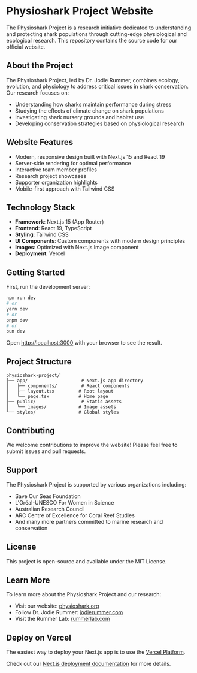 # Physioshark Project Website

The Physioshark Project is a research initiative dedicated to understanding and protecting shark populations through cutting-edge physiological and ecological research. This repository contains the source code for our official website.

## About the Project

The Physioshark Project, led by Dr. Jodie Rummer, combines ecology, evolution, and physiology to address critical issues in shark conservation. Our research focuses on:

- Understanding how sharks maintain performance during stress
- Studying the effects of climate change on shark populations
- Investigating shark nursery grounds and habitat use
- Developing conservation strategies based on physiological research

## Website Features

- Modern, responsive design built with Next.js 15 and React 19
- Server-side rendering for optimal performance
- Interactive team member profiles
- Research project showcases
- Supporter organization highlights
- Mobile-first approach with Tailwind CSS

## Technology Stack

- **Framework**: Next.js 15 (App Router)
- **Frontend**: React 19, TypeScript
- **Styling**: Tailwind CSS
- **UI Components**: Custom components with modern design principles
- **Images**: Optimized with Next.js Image component
- **Deployment**: Vercel

## Getting Started

First, run the development server:

```bash
npm run dev
# or
yarn dev
# or
pnpm dev
# or
bun dev
```

Open [http://localhost:3000](http://localhost:3000) with your browser to see the result.

## Project Structure

```text
physioshark-project/
├── app/                    # Next.js app directory
│   ├── components/         # React components
│   ├── layout.tsx         # Root layout
│   └── page.tsx           # Home page
├── public/                 # Static assets
│   └── images/            # Image assets
└── styles/                # Global styles
```

## Contributing

We welcome contributions to improve the website! Please feel free to submit issues and pull requests.

## Support

The Physioshark Project is supported by various organizations including:

- Save Our Seas Foundation
- L'Oréal-UNESCO For Women in Science
- Australian Research Council
- ARC Centre of Excellence for Coral Reef Studies
- And many more partners committed to marine research and conservation

## License

This project is open-source and available under the MIT License.

## Learn More

To learn more about the Physioshark Project and our research:

- Visit our website: [physioshark.org](https://physioshark.org)
- Follow Dr. Jodie Rummer: [jodierummer.com](https://jodierummer.com)
- Visit the Rummer Lab: [rummerlab.com](https://rummerlab.com)

## Deploy on Vercel

The easiest way to deploy your Next.js app is to use the [Vercel Platform](https://vercel.com/new?utm_medium=default-template&filter=next.js&utm_source=create-next-app&utm_campaign=create-next-app-readme).

Check out our [Next.js deployment documentation](https://nextjs.org/docs/app/building-your-application/deploying) for more details.
